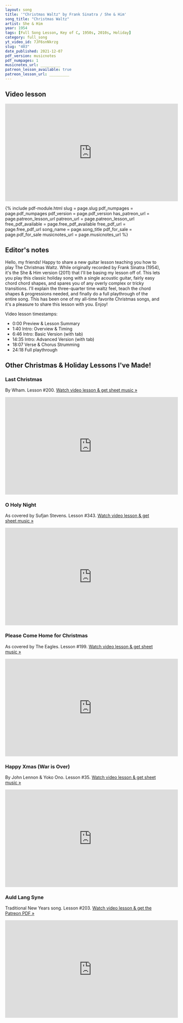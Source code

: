 ```yaml
---
layout: song
title: '"Christmas Waltz" by Frank Sinatra / She & Him'
song_title: "Christmas Waltz"
artist: She & Him
year: 1954
tags: [Full Song Lesson, Key of C, 1950s, 2010s, Holiday]
category: full_song
yt_video_id: 7JF6snNkrzg
slug: "403"
date_published: 2021-12-07
pdf_version: musicnotes
pdf_numpages: 1
musicnotes_url: _________
patreon_lesson_available: true
patreon_lesson_url: _________
---
```


## Video lesson

<iframe width="560" height="315" src="https://www.youtube.com/embed/{{page.yt_video_id}}" frameborder="0" allow="accelerometer; autoplay; encrypted-media; gyroscope; picture-in-picture" allowfullscreen></iframe>

{% include pdf-module.html slug = page.slug pdf_numpages = page.pdf_numpages pdf_version = page.pdf_version has_patreon_url = page.patreon_lesson_url patreon_url = page.patreon_lesson_url free_pdf_available = page.free_pdf_available free_pdf_url = page.free_pdf_url song_name = page.song_title pdf_for_sale = page.pdf_for_sale musicnotes_url = page.musicnotes_url %}

## Editor's notes

Hello, my friends! Happy to share a new guitar lesson teaching you how to play The Christmas Waltz. While originally recorded by Frank Sinatra (1954), it's the She & Him version (2011) that I'll be basing my lesson off of. This lets you play this classic holiday song with a single acoustic guitar, fairly easy chord chord shapes, and spares you of any overly complex or tricky transitions. I'll explain the three-quarter time waltz feel, teach the chord shapes & progressions needed, and finally do a full playthrough of the entire song. This has been one of my all-time favorite Christmas songs, and it's a pleasure to share this lesson with you. Enjoy!

Video lesson timestamps:

- 0:00 Preview & Lesson Summary
- 1:40 Intro: Overview & Timing
- 6:46 Intro: Basic Version (with tab)
- 14:35 Intro: Advanced Version (with tab)
- 18:07 Verse & Chorus Strumming
- 24:18 Full playthrough

## Other Christmas & Holiday Lessons I've Made!

### Last Christmas

By Wham. Lesson #200. [Watch video lesson & get sheet music »](/lessons/200)

<iframe width="560" height="315" src="https://www.youtube.com/embed/lMQNMJklGO4" frameborder="0" allow="accelerometer; autoplay; encrypted-media; gyroscope; picture-in-picture" allowfullscreen></iframe>

### O Holy Night

As covered by Sufjan Stevens. Lesson #343. [Watch video lesson & get sheet music »](/lessons/343)

<iframe width="560" height="315" src="https://www.youtube.com/embed/uedunWIOm78" frameborder="0" allow="accelerometer; autoplay; encrypted-media; gyroscope; picture-in-picture" allowfullscreen></iframe>

### Please Come Home for Christmas

As covered by The Eagles. Lesson #199. [Watch video lesson & get sheet music »](/lessons/199)

<iframe width="560" height="315" src="https://www.youtube.com/embed/hwKxgI-6q-g" frameborder="0" allow="accelerometer; autoplay; encrypted-media; gyroscope; picture-in-picture" allowfullscreen></iframe>

### Happy Xmas (War is Over)

By John Lennon & Yoko Ono. Lesson #35. [Watch video lesson & get sheet music »](/lessons/35)

<iframe width="560" height="315" src="https://www.youtube.com/embed/wIZ8q1aXEu8" frameborder="0" allow="accelerometer; autoplay; encrypted-media; gyroscope; picture-in-picture" allowfullscreen></iframe>

### Auld Lang Syne

Traditional New Years song. Lesson #203. [Watch video lesson & get the Patreon PDF »](/lessons/203)

<iframe width="560" height="315" src="https://www.youtube.com/embed/le3yjFIo748" frameborder="0" allow="accelerometer; autoplay; encrypted-media; gyroscope; picture-in-picture" allowfullscreen></iframe>
